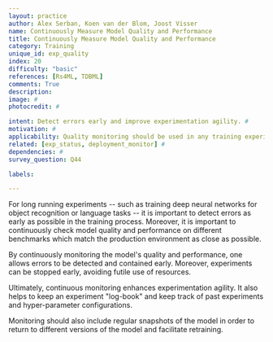```yaml
---
layout: practice
author: Alex Serban, Koen van der Blom, Joost Visser
name: Continuously Measure Model Quality and Performance
title: Continuously Measure Model Quality and Performance
category: Training
unique_id: exp_quality
index: 20
difficulty: "basic"
references: [Rs4ML, TDBML]
comments: True
description:
image: #
photocredit: #

intent: Detect errors early and improve experimentation agility. #
motivation: #
applicability: Quality monitoring should be used in any training experiment.
related: [exp_status, deployment_monitor] #
dependencies: #
survey_question: Q44

labels:

---
```


For long running experiments -- such as training deep neural networks for object recognition or language tasks -- it is important to detect errors as early as possible in the training process.
Moreover, it is important to continuously check model quality and performance on different benchmarks which match the production environment as close as possible.

By continuously monitoring the model's quality and performance, one allows errors to be detected and contained early.
Moreover, experiments can be stopped early, avoiding futile use of resources.

Ultimately, continuous monitoring enhances experimentation agility.
It also helps to keep an experiment "log-book" and keep track of past experiments and hyper-parameter configurations.

Monitoring should also include regular snapshots of the model in order to return to different versions of the model and facilitate retraining.
